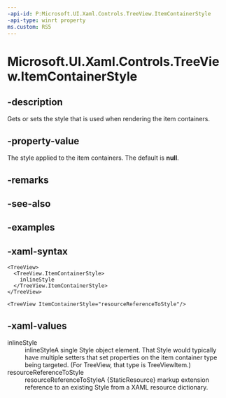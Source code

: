 ```yaml
---
-api-id: P:Microsoft.UI.Xaml.Controls.TreeView.ItemContainerStyle
-api-type: winrt property
ms.custom: RS5
---
```

<!-- Property syntax.
public Style ItemContainerStyle { get;  set; }
-->

# Microsoft.UI.Xaml.Controls.TreeView.ItemContainerStyle


## -description

Gets or sets the style that is used when rendering the item containers.


## -property-value

The style applied to the item containers. The default is **null**.


## -remarks


## -see-also


## -examples


## -xaml-syntax

```xaml
<TreeView>
  <TreeView.ItemContainerStyle>
    inlineStyle
  </TreeView.ItemContainerStyle>
</TreeView>
```

```xaml
<TreeView ItemContainerStyle="resourceReferenceToStyle"/>
```


## -xaml-values

<dl><dt>inlineStyle</dt><dd>inlineStyleA single Style object element. That Style would typically have multiple setters that set properties on the item container type being targeted. (For TreeView, that type is TreeViewItem.)</dd>
<dt>resourceReferenceToStyle</dt><dd>resourceReferenceToStyleA {StaticResource} markup extension reference to an existing Style from a XAML resource dictionary.</dd>
</dl>


